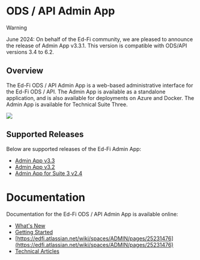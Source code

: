 # ODS / API Admin App

> [!WARNING]
> June 2024: On behalf of the Ed-Fi community, we are pleased to announce the release of Admin App v3.3.1. This version is compatible with ODS/API versions 3.4 to 6.2.

## Overview

The Ed-Fi ODS / API Admin App is a web-based administrative interface for the Ed-Fi ODS / API. The Admin App is available as a standalone application, and is also available for deployments on Azure and Docker. The Admin App is available for Technical Suite Three.

![](https://edfidocs.blob.core.windows.net/$web/img/reference/admin-app/AdminApp18-ScreenCap.png)

## Supported Releases

Below are supported releases of the Ed-Fi Admin App:

* [Admin App v3.3](https://edfi.atlassian.net/wiki/spaces/ADMIN/pages/48889918/Admin+App+v3.3)
* [Admin App v3.2](./ods-api-admin-app/getting-started/installation/older-versions-of-admin-app/admin-app-v32.md)
* [Admin App for Suite 3 v2.4](./ods-api-admin-app/getting-started/installation/older-versions-of-admin-app/admin-app-for-suite-3-v24.md)

# Documentation

Documentation for the Ed-Fi ODS / API Admin App is available online:

* [What's New](./ods-api-admin-app/whats-new.md)
* [Getting Started](./ods-api-admin-app/getting-started.md)
* [https://edfi.atlassian.net/wiki/spaces/ADMIN/pages/25231476](https://edfi.atlassian.net/wiki/spaces/ADMIN/pages/25231476)
* [Technical Articles](./ods-api-admin-app/technical-articles.md)

